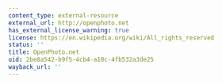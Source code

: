 ```yaml
---
content_type: external-resource
external_url: http://openphoto.net
has_external_license_warning: true
license: https://en.wikipedia.org/wiki/All_rights_reserved
status: ''
title: OpenPhoto.net
uid: 2be8a542-b9f5-4cb4-a10c-4fb532a3de25
wayback_url: ''
---
```

